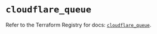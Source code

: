 # `cloudflare_queue`

Refer to the Terraform Registry for docs: [`cloudflare_queue`](https://registry.terraform.io/providers/cloudflare/cloudflare/5.4.0/docs/resources/queue).
